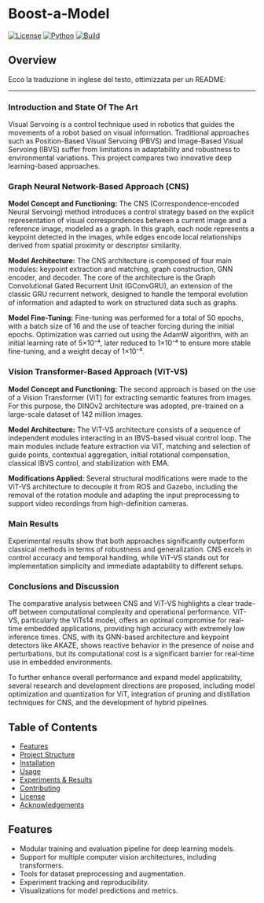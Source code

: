 # Boost-a-Model

[![License](https://img.shields.io/github/license/Vinello28/Boost-a-Model.svg)](LICENSE)
[![Python](https://img.shields.io/badge/Python-3.8%2B-blue)](https://www.python.org/)
[![Build](https://img.shields.io/badge/build-passing-brightgreen)]()

## Overview

Ecco la traduzione in inglese del testo, ottimizzata per un README:

---

### Introduction and State Of The Art

Visual Servoing is a control technique used in robotics that guides the movements of a robot based on visual information. Traditional approaches such as Position-Based Visual Servoing (PBVS) and Image-Based Visual Servoing (IBVS) suffer from limitations in adaptability and robustness to environmental variations. This project compares two innovative deep learning-based approaches.

### Graph Neural Network-Based Approach (CNS)

**Model Concept and Functioning:** The CNS (Correspondence-encoded Neural Servoing) method introduces a control strategy based on the explicit representation of visual correspondences between a current image and a reference image, modeled as a graph. In this graph, each node represents a keypoint detected in the images, while edges encode local relationships derived from spatial proximity or descriptor similarity.

**Model Architecture:** The CNS architecture is composed of four main modules: keypoint extraction and matching, graph construction, GNN encoder, and decoder. The core of the architecture is the Graph Convolutional Gated Recurrent Unit (GConvGRU), an extension of the classic GRU recurrent network, designed to handle the temporal evolution of information and adapted to work on structured data such as graphs.

**Model Fine-Tuning:** Fine-tuning was performed for a total of 50 epochs, with a batch size of 16 and the use of teacher forcing during the initial epochs. Optimization was carried out using the AdamW algorithm, with an initial learning rate of 5×10⁻⁴, later reduced to 1×10⁻⁴ to ensure more stable fine-tuning, and a weight decay of 1×10⁻⁴.

### Vision Transformer-Based Approach (ViT-VS)

**Model Concept and Functioning:** The second approach is based on the use of a Vision Transformer (ViT) for extracting semantic features from images. For this purpose, the DINOv2 architecture was adopted, pre-trained on a large-scale dataset of 142 million images.

**Model Architecture:** The ViT-VS architecture consists of a sequence of independent modules interacting in an IBVS-based visual control loop. The main modules include feature extraction via ViT, matching and selection of guide points, contextual aggregation, initial rotational compensation, classical IBVS control, and stabilization with EMA.

**Modifications Applied:** Several structural modifications were made to the ViT-VS architecture to decouple it from ROS and Gazebo, including the removal of the rotation module and adapting the input preprocessing to support video recordings from high-definition cameras.

### Main Results

Experimental results show that both approaches significantly outperform classical methods in terms of robustness and generalization. CNS excels in control accuracy and temporal handling, while ViT-VS stands out for implementation simplicity and immediate adaptability to different setups.

### Conclusions and Discussion

The comparative analysis between CNS and ViT-VS highlights a clear trade-off between computational complexity and operational performance. ViT-VS, particularly the ViTs14 model, offers an optimal compromise for real-time embedded applications, providing high accuracy with extremely low inference times. CNS, with its GNN-based architecture and keypoint detectors like AKAZE, shows reactive behavior in the presence of noise and perturbations, but its computational cost is a significant barrier for real-time use in embedded environments.

To further enhance overall performance and expand model applicability, several research and development directions are proposed, including model optimization and quantization for ViT, integration of pruning and distillation techniques for CNS, and the development of hybrid pipelines.


## Table of Contents

- [Features](#features)
- [Project Structure](#project-structure)
- [Installation](#installation)
- [Usage](#usage)
- [Experiments & Results](#experiments--results)
- [Contributing](#contributing)
- [License](#license)
- [Acknowledgements](#acknowledgements)

## Features

- Modular training and evaluation pipeline for deep learning models.
- Support for multiple computer vision architectures, including transformers.
- Tools for dataset preprocessing and augmentation.
- Experiment tracking and reproducibility.
- Visualizations for model predictions and metrics.

